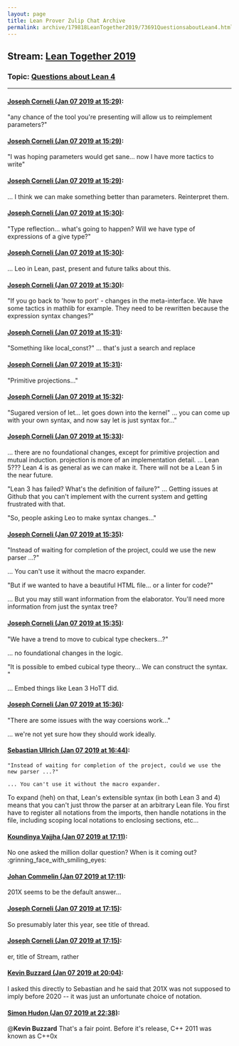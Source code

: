 ```yaml
---
layout: page
title: Lean Prover Zulip Chat Archive 
permalink: archive/179818LeanTogether2019/73691QuestionsaboutLean4.html
---
```


## Stream: [Lean Together 2019](index.html)
### Topic: [Questions about Lean 4](73691QuestionsaboutLean4.html)

---

#### [Joseph Corneli (Jan 07 2019 at 15:29)](https://leanprover.zulipchat.com/#narrow/stream/179818-Lean%20Together%202019/topic/Questions%20about%20Lean%204/near/154572312):
"any chance of the tool you're presenting will allow us to reimplement parameters?"

#### [Joseph Corneli (Jan 07 2019 at 15:29)](https://leanprover.zulipchat.com/#narrow/stream/179818-Lean%20Together%202019/topic/Questions%20about%20Lean%204/near/154572327):
"I was hoping parameters would get sane... now I have more tactics to write"

#### [Joseph Corneli (Jan 07 2019 at 15:29)](https://leanprover.zulipchat.com/#narrow/stream/179818-Lean%20Together%202019/topic/Questions%20about%20Lean%204/near/154572342):
... I think we can make something better than parameters.  Reinterpret them.

#### [Joseph Corneli (Jan 07 2019 at 15:30)](https://leanprover.zulipchat.com/#narrow/stream/179818-Lean%20Together%202019/topic/Questions%20about%20Lean%204/near/154572360):
"Type reflection... what's going to happen?  Will we have type of expressions of a give type?"

#### [Joseph Corneli (Jan 07 2019 at 15:30)](https://leanprover.zulipchat.com/#narrow/stream/179818-Lean%20Together%202019/topic/Questions%20about%20Lean%204/near/154572413):
... Leo in Lean, past, present and future talks about this.

#### [Joseph Corneli (Jan 07 2019 at 15:30)](https://leanprover.zulipchat.com/#narrow/stream/179818-Lean%20Together%202019/topic/Questions%20about%20Lean%204/near/154572434):
"If you go back to 'how to port' - changes in the meta-interface.  We have some tactics in mathlib for example.  They need to be rewritten because the expression syntax changes?"

#### [Joseph Corneli (Jan 07 2019 at 15:31)](https://leanprover.zulipchat.com/#narrow/stream/179818-Lean%20Together%202019/topic/Questions%20about%20Lean%204/near/154572445):
"Something like local_const?"
... that's just a search and replace

#### [Joseph Corneli (Jan 07 2019 at 15:31)](https://leanprover.zulipchat.com/#narrow/stream/179818-Lean%20Together%202019/topic/Questions%20about%20Lean%204/near/154572475):
"Primitive projections..."

#### [Joseph Corneli (Jan 07 2019 at 15:32)](https://leanprover.zulipchat.com/#narrow/stream/179818-Lean%20Together%202019/topic/Questions%20about%20Lean%204/near/154572549):
"Sugared version of let... let goes down into the kernel"
... you can come up with your own syntax, and now say let is just syntax for..."

#### [Joseph Corneli (Jan 07 2019 at 15:33)](https://leanprover.zulipchat.com/#narrow/stream/179818-Lean%20Together%202019/topic/Questions%20about%20Lean%204/near/154572609):
... there are no foundational changes, except for primitive projection and mutual induction.  projection is more of an implementation detail.
... Lean 5???  Lean 4 is as general as we can make it.  There will not be a Lean 5 in the near future. 

"Lean 3 has failed? What's the definition of failure?"
... Getting issues at Github that you can't implement with the current system and getting frustrated with that.

"So, people asking Leo to make syntax changes..."

#### [Joseph Corneli (Jan 07 2019 at 15:35)](https://leanprover.zulipchat.com/#narrow/stream/179818-Lean%20Together%202019/topic/Questions%20about%20Lean%204/near/154572706):
"Instead of waiting for completion of the project, could we use the new parser ...?"

... You can't use it without the macro expander.

"But if we wanted to have a beautiful HTML file... or a linter for code?"

... But you may still want information from the elaborator.  You'll need more information from just the syntax tree?

#### [Joseph Corneli (Jan 07 2019 at 15:35)](https://leanprover.zulipchat.com/#narrow/stream/179818-Lean%20Together%202019/topic/Questions%20about%20Lean%204/near/154572743):
"We have a trend to move to cubical type checkers...?"

... no foundational changes in the logic.

"It is possible to embed cubical type theory... We can construct the syntax. "

... Embed things like Lean 3 HoTT did.

#### [Joseph Corneli (Jan 07 2019 at 15:36)](https://leanprover.zulipchat.com/#narrow/stream/179818-Lean%20Together%202019/topic/Questions%20about%20Lean%204/near/154572813):
"There are some issues with the way coersions work..."

... we're not yet sure how they should work ideally.

#### [Sebastian Ullrich (Jan 07 2019 at 16:44)](https://leanprover.zulipchat.com/#narrow/stream/179818-Lean%20Together%202019/topic/Questions%20about%20Lean%204/near/154577969):
```quote
"Instead of waiting for completion of the project, could we use the new parser ...?"

... You can't use it without the macro expander.
```
 To expand (heh) on that, Lean's extensible syntax (in both Lean 3 and 4) means that you can't just throw the parser at an arbitrary Lean file. You first have to register all notations from the imports, then handle notations in the file, including scoping local notations to enclosing sections, etc...

#### [Koundinya Vajjha (Jan 07 2019 at 17:11)](https://leanprover.zulipchat.com/#narrow/stream/179818-Lean%20Together%202019/topic/Questions%20about%20Lean%204/near/154579901):
No one asked the million dollar question? When is it coming out? :grinning_face_with_smiling_eyes:

#### [Johan Commelin (Jan 07 2019 at 17:11)](https://leanprover.zulipchat.com/#narrow/stream/179818-Lean%20Together%202019/topic/Questions%20about%20Lean%204/near/154579931):
201X seems to be the default answer...

#### [Joseph Corneli (Jan 07 2019 at 17:15)](https://leanprover.zulipchat.com/#narrow/stream/179818-Lean%20Together%202019/topic/Questions%20about%20Lean%204/near/154580237):
So presumably later this year, see title of thread.

#### [Joseph Corneli (Jan 07 2019 at 17:15)](https://leanprover.zulipchat.com/#narrow/stream/179818-Lean%20Together%202019/topic/Questions%20about%20Lean%204/near/154580252):
er, title of Stream, rather

#### [Kevin Buzzard (Jan 07 2019 at 20:04)](https://leanprover.zulipchat.com/#narrow/stream/179818-Lean%20Together%202019/topic/Questions%20about%20Lean%204/near/154592008):
I asked this directly to Sebastian and he said that 201X was not supposed to imply before 2020 -- it was just an unfortunate choice of notation.

#### [Simon Hudon (Jan 07 2019 at 22:38)](https://leanprover.zulipchat.com/#narrow/stream/179818-Lean%20Together%202019/topic/Questions%20about%20Lean%204/near/154603322):
@**Kevin Buzzard** That's a fair point. Before it's release, C++ 2011 was known as C++0x

